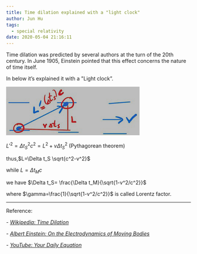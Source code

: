 ```yaml
---
title: Time dilation explained with a "light clock"
author: Jun Hu
tags:
  - special relativity
date: 2020-05-04 21:16:11
---
```


Time dilation was predicted by several authors at the turn of the 20th century. In June 1905, Einstein pointed that this effect concerns the nature of time itself.

<!-- more -->

In below it’s explained it with a "Light clock”.

![Time Dilation 1](/images/TimeDilation1.jpg)


$L'^2=\Delta t^2_S c^2=L^2+v\Delta t^2_S$ (Pythagorean theorem)

thus,$L=\Delta t_S \sqrt{c^2-v^2}$

while $L=\Delta t_M c$

we have $\Delta t_S= \frac{\Delta t_M}{\sqrt{1-v^2/c^2}}$

where $\gamma=\frac{1}{\sqrt{1-v^2/c^2}}$ is called Lorentz factor.

---

Reference:

*- [Wikipedia: Time Dilation](https://en.wikipedia.org/wiki/Time_dilation#History)*

*- [Albert Einstein: On the Electrodynamics of Moving Bodies](http://www.fourmilab.ch/etexts/einstein/specrel/www/)*

*- [YouTube: Your Daily Equation](https://www.youtube.com/playlist?list=PLKy-B3Qf_RDVL6Z_CmgKf0tAbpXTua9mV)*
